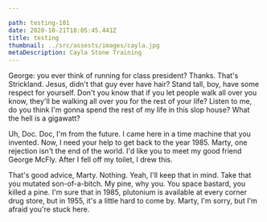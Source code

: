 ```yaml
---

path: testing-101
date: 2020-10-21T18:05:45.441Z
title: testing
thumbnail: ../src/assests/images/cayla.jpg
metaDescription: Cayla Stone Training
---
```


George: you ever think of running for class president? Thanks. That's Strickland. Jesus, didn't that guy ever have hair? Stand tall, boy, have some respect for yourself. Don't you know that if you let people walk all over you know, they'll be walking all over you for the rest of your life? Listen to me, do you think I'm gonna spend the rest of my life in this slop house? What the hell is a gigawatt?

Uh, Doc. Doc, I'm from the future. I came here in a time machine that you invented. Now, I need your help to get back to the year 1985. Marty, one rejection isn't the end of the world. I'd like you to meet my good friend George McFly. After I fell off my toilet, I drew this.

That's good advice, Marty. Nothing. Yeah, I'll keep that in mind. Take that you mutated son-of-a-bitch. My pine, why you. You space bastard, you killed a pine. I'm sure that in 1985, plutonium is available at every corner drug store, but in 1955, it's a little hard to come by. Marty, I'm sorry, but I'm afraid you're stuck here.
